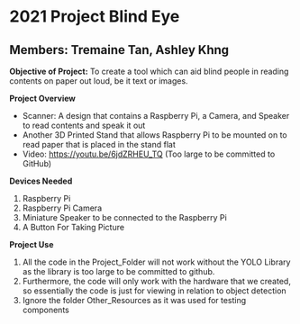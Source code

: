 # **2021 Project Blind Eye**
## **Members:** Tremaine Tan, Ashley Khng

**Objective of Project:** To create a tool which can aid blind people in reading contents on paper out loud, be it text or images.

**Project Overview**

* Scanner: A design that contains a Raspberry Pi, a Camera, and Speaker to read contents and speak it out
* Another 3D Printed Stand that allows Raspberry Pi to be mounted on to read paper that is placed in the stand flat
* Video: https://youtu.be/6jdZRHEU_TQ (Too large to be committed to GitHub)

**Devices Needed**

1. Raspberry Pi
2. Raspberry Pi Camera
3. Miniature Speaker to be connected to the Raspberry Pi
4. A Button For Taking Picture

**Project Use**

1. All the code in the Project_Folder will not work without the YOLO Library as the library is too large to be committed to github.
2. Furthermore, the code will only work with the hardware that we created, so essentially the code is just for viewing in relation to object detection
3. Ignore the folder Other_Resources as it was used for testing components

